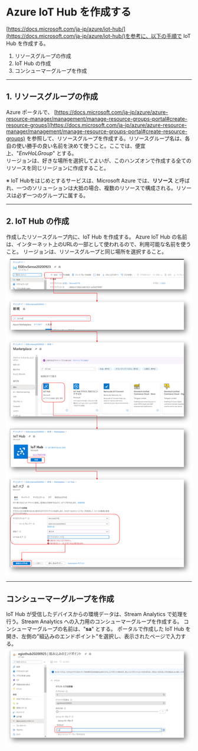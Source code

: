 # Azure IoT Hub を作成する
[https://docs.microsoft.com/ja-jp/azure/iot-hub/](https://docs.microsoft.com/ja-jp/azure/iot-hub/)を参考に、以下の手順で IoT Hub を作成する。   
1. リソースグループの作成 
2. IoT Hub の作成 
3. コンシューマーグループを作成

---
## 1. リソースグループの作成  
Azure ポータルで、
[https://docs.microsoft.com/ja-jp/azure/azure-resource-manager/management/manage-resource-groups-portal#create-resource-groups](https://docs.microsoft.com/ja-jp/azure/azure-resource-manager/management/manage-resource-groups-portal#create-resource-groups) を参照して、リソースグループを作成する。リソースグループ名は、各自の使い勝手の良い名前を決めて使うこと。ここでは、便宜上、"<i>EnvHoLGroup</i>" とする。  
リージョンは、好きな場所を選択してよいが、このハンズオンで作成する全てのリソースを同じリージョンに作成すること。

※ IoT Hubをはじめとするサービスは、Microsoft Azure では、<b>リソース</b> と呼ばれ、一つのソリューションは大抵の場合、複数のリソースで構成される。リソースは必ず一つのグループに属する。

---
## 2. IoT Hub の作成 
作成したリソースグループ内に、IoT Hub を作成する。 
Azure IoT Hub の名前は、インターネット上のURLの一部として使われるので、利用可能な名前を使うこと。 
リージョンは、リソースグループと同じ場所を選択すること。  
![Create IoT Hub](./images/iothub/1-create-iothub.png)


---
## コンシューマーグループを作成 
IoT Hub が受信したデバイスからの環境データは、Stream Analytics で処理を行う。Stream Analytics への入力用のコンシューマーグループを作成する。 
コンシューマーグループの名前は、"<b>sa</b>" とする。 
ポータルで作成した IoT Hub を開き、左側の"組込みのエンドポイント"を選択し、表示されたページで入力する。
![Create Consumer Group](./images/iothub/2-create-consumer-group.png)

